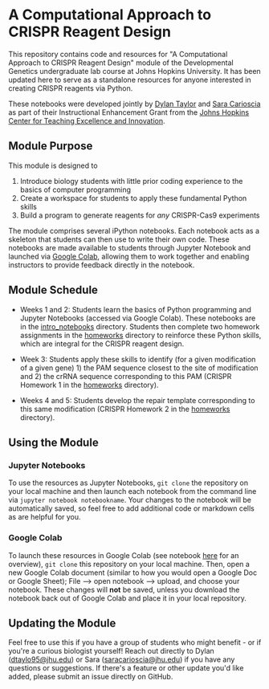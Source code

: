 # A Computational Approach to CRISPR Reagent Design

This repository contains code and resources for "A Computational Approach to CRISPR Reagent Design" module of the Developmental Genetics undergraduate lab course at Johns Hopkins University. It has been updated here to serve as a standalone resources for anyone interested in creating CRISPR reagents via Python.

These notebooks were developed jointly by [Dylan Taylor](https://dtaylo95.github.io/) and [Sara Carioscia](https://scarioscia.github.io/) as part of their Instructional Enhancement Grant from the [Johns Hopkins Center for Teaching Excellence and Innovation](https://ctei.jhu.edu/programs-and-services/instructional-enhancement-grant-program).

## Module Purpose

This module is designed to 
1) Introduce biology students with little prior coding experience to the basics of computer programming  
2) Create a workspace for students to apply these fundamental Python skills 
3) Build a program to generate reagents for *any* CRISPR-Cas9 experiments

The module comprises several iPython notebooks. Each notebook acts as a skeleton that students can then use to write their own code. These notebooks are made available  to students through Jupyter Notebook and launched via [Google Colab](https://drive.google.com/drive/folders/1MUERIV1NhmkFKbnEgbE7ZV5-zk78uVJc?usp=sharing), allowing them to work together and enabling instructors to provide feedback directly in the notebook.

## Module Schedule 

* Weeks 1 and 2: Students learn the basics of Python programming and Jupyter Notebooks (accessed via Google Colab). These notebooks are in the [intro_notebooks](https://github.com/dtaylo95/A-Computational-Approach-to-CRISPR-Reagent-Design/tree/main/intro_notebooks) directory. Students then complete two homework assignments in the [homeworks](https://github.com/dtaylo95/A-Computational-Approach-to-CRISPR-Reagent-Design/tree/main/homeworks) directory to reinforce these Python skills, which are integral for the CRISPR reagent design.

* Week 3: Students apply these skills to identify (for a given modification of a given gene) 1) the PAM sequence closest to the site of modification and 2) the crRNA sequence corresponding to this PAM (CRISPR Homework 1 in the [homeworks](https://github.com/dtaylo95/A-Computational-Approach-to-CRISPR-Reagent-Design/tree/main/homeworks) directory).

* Weeks 4 and 5: Students develop the repair template corresponding to this same modification (CRISPR Homework 2 in the [homeworks](https://github.com/dtaylo95/A-Computational-Approach-to-CRISPR-Reagent-Design/tree/main/homeworks) directory).

## Using the Module 

### Jupyter Notebooks 

To use the resources as Jupyter Notebooks, `git clone` the repository on your local machine and then launch each notebook from the command line via `jupyter notebook notebookname`. Your changes to the notebook will be automatically saved, so feel free to add additional code or markdown cells as are helpful for you. 

### Google Colab

To launch these resources in Google Colab (see notebook [here](https://github.com/dtaylo95/A-Computational-Approach-to-CRISPR-Reagent-Design/blob/crispr-nbs/intro_notebooks/How_to_Use_Google_Colab.ipynb) for an overview), `git clone` this repository on your local machine. Then, open a new Google Colab document (similar to how you would open a Google Doc or Google Sheet); File --> open notebook --> upload, and choose your notebook. These changes will **not** be saved, unless you download the notebook back out of Google Colab and place it in your local repository.

## Updating the Module  

Feel free to use this if you have a group of students who might benefit - or if you're a curious biologist yourself! Reach out directly to Dylan (dtaylo95@jhu.edu) or Sara (saracarioscia@jhu.edu) if you have any questions or suggestions. If there's a feature or other update you'd like added, please submit an issue directly on GitHub. 